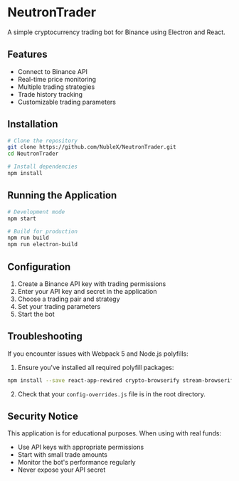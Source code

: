 # NeutronTrader

A simple cryptocurrency trading bot for Binance using Electron and React.

## Features

- Connect to Binance API
- Real-time price monitoring
- Multiple trading strategies
- Trade history tracking
- Customizable trading parameters

## Installation

```bash
# Clone the repository
git clone https://github.com/NubleX/NeutronTrader.git
cd NeutronTrader

# Install dependencies
npm install
```

## Running the Application

```bash
# Development mode
npm start

# Build for production
npm run build
npm run electron-build
```

## Configuration

1. Create a Binance API key with trading permissions
2. Enter your API key and secret in the application
3. Choose a trading pair and strategy
4. Set your trading parameters
5. Start the bot

## Troubleshooting

If you encounter issues with Webpack 5 and Node.js polyfills:

1. Ensure you've installed all required polyfill packages:
```bash
npm install --save react-app-rewired crypto-browserify stream-browserify assert stream-http https-browserify url buffer process
```

2. Check that your `config-overrides.js` file is in the root directory.

## Security Notice

This application is for educational purposes. When using with real funds:

- Use API keys with appropriate permissions
- Start with small trade amounts
- Monitor the bot's performance regularly
- Never expose your API secret